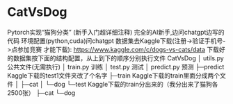 # CatVsDog
Pytorch实现“猫狗分类” (新手入门超详细注释)
完全的AI新手,边问chatgpt边写的代码
环境配置(python,cuda)问chatgpt
数据集去Kaggle下载(注册->验证手机号->点参加竞赛  才能下载):
https://www.kaggle.com/c/dogs-vs-cats/data
下载好的数据集按下面的结构配置，从上到下的顺序分别执行文件
CatVsDog
│  utils.py	公共文件(无需执行)
│  train.py	训练
│  test.py	测试
│  predict.py 预测
├─predict	 Kaggle下载的test1文件夹改了个名字
├─train		 Kaggle下载的train里面分成两个文件
│  ├─cat
│  └─dog
└─test		Kaggle下载的train分出来的（我分出来了猫狗各2500张）
    ├─cat
    └─dog
